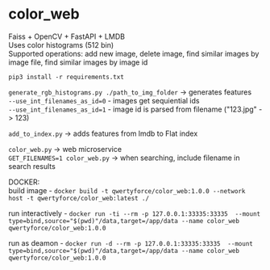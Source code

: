 # color_web
Faiss + OpenCV + FastAPI + LMDB <br>
Uses color histograms (512 bin) <br>
Supported operations: add new image, delete image, find similar images by image file, find similar images by image id

```pip3 install -r requirements.txt```

```generate_rgb_histograms.py ./path_to_img_folder``` -> generates features  
```--use_int_filenames_as_id=0``` - images get sequiential ids  
```--use_int_filenames_as_id=1``` - image id is parsed from filename ("123.jpg" -> 123)  
  
```add_to_index.py``` -> adds features from lmdb to Flat index  
  
```color_web.py``` -> web microservice  
```GET_FILENAMES=1 color_web.py``` -> when searching, include filename in search results  


DOCKER:  
build image - ```docker build -t qwertyforce/color_web:1.0.0 --network host -t qwertyforce/color_web:latest ./```  
  
run interactively - ```docker run -ti --rm -p 127.0.0.1:33335:33335  --mount type=bind,source="$(pwd)"/data,target=/app/data --name color_web qwertyforce/color_web:1.0.0```  
  
run as deamon - ```docker run -d --rm -p 127.0.0.1:33335:33335  --mount type=bind,source="$(pwd)"/data,target=/app/data --name color_web qwertyforce/color_web:1.0.0 ```  

